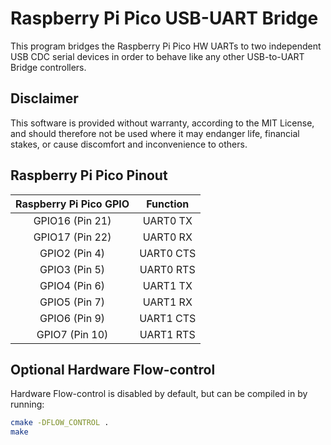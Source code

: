 Raspberry Pi Pico USB-UART Bridge
=================================

This program bridges the Raspberry Pi Pico HW UARTs to two independent USB CDC serial devices in order to behave like any other USB-to-UART Bridge controllers.

Disclaimer
----------

This software is provided without warranty, according to the MIT License, and should therefore not be used where it may endanger life, financial stakes, or cause discomfort and inconvenience to others.

Raspberry Pi Pico Pinout
------------------------

| Raspberry Pi Pico GPIO | Function  |
|:----------------------:|:---------:|
| GPIO16 (Pin 21)        | UART0 TX  |
| GPIO17 (Pin 22)        | UART0 RX  |
| GPIO2 (Pin 4)          | UART0 CTS |
| GPIO3 (Pin 5)          | UART0 RTS |
| GPIO4 (Pin 6)          | UART1 TX  |
| GPIO5 (Pin 7)          | UART1 RX  |
| GPIO6 (Pin 9)          | UART1 CTS |
| GPIO7 (Pin 10)         | UART1 RTS |

Optional Hardware Flow-control
------------------------------

Hardware Flow-control is disabled by default, but can be compiled in by running:

``` bash
cmake -DFLOW_CONTROL .
make
```
